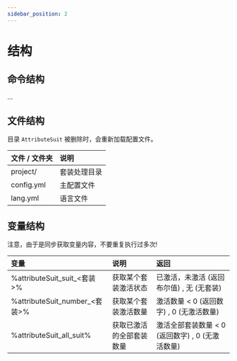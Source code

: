 ```yaml
---
sidebar_position: 2
---
```


# 结构

## 命令结构

...

## 文件结构

目录 `AttributeSuit` 被删除时，会重新加载配置文件。  

|  文件 / 文件夹   | 说明  |
| :--------- | :--------- |
| project/            | 套装处理目录            |
| config.yml          | 主配置文件              |
| lang.yml            | 语言文件                |

## 变量结构

注意，由于是同步获取变量内容，不要重复执行过多次!  

|  变量  |  说明  |  返回  |
| :--------- | :--------- | :--------- |
| %attributeSuit_suit_<套装>%   | 获取某个套装激活状态 | 已激活，未激活 (返回布尔值) , 无 (无套装) |
| %attributeSuit_number_<套装>%   | 获取某个套装激活数量 | 激活数量 < 0 (返回数字) ,  0 (无激活数量) |
| %attributeSuit_all_suit%   | 获取已激活的全部套装数量 | 激活全部套装数量 < 0 (返回数字) ,  0 (无激活数量) |


